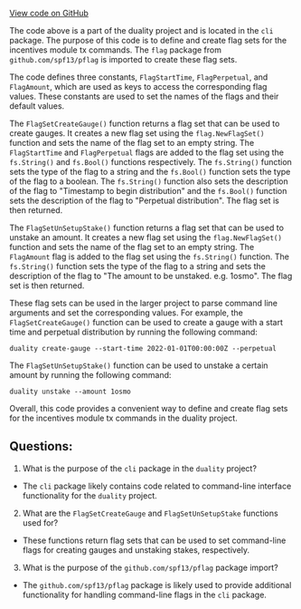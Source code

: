 [View code on GitHub](https://github.com/duality-labs/duality/incentives/client/cli/flags.go)

The code above is a part of the duality project and is located in the `cli` package. The purpose of this code is to define and create flag sets for the incentives module tx commands. The `flag` package from `github.com/spf13/pflag` is imported to create these flag sets.

The code defines three constants, `FlagStartTime`, `FlagPerpetual`, and `FlagAmount`, which are used as keys to access the corresponding flag values. These constants are used to set the names of the flags and their default values.

The `FlagSetCreateGauge()` function returns a flag set that can be used to create gauges. It creates a new flag set using the `flag.NewFlagSet()` function and sets the name of the flag set to an empty string. The `FlagStartTime` and `FlagPerpetual` flags are added to the flag set using the `fs.String()` and `fs.Bool()` functions respectively. The `fs.String()` function sets the type of the flag to a string and the `fs.Bool()` function sets the type of the flag to a boolean. The `fs.String()` function also sets the description of the flag to "Timestamp to begin distribution" and the `fs.Bool()` function sets the description of the flag to "Perpetual distribution". The flag set is then returned.

The `FlagSetUnSetupStake()` function returns a flag set that can be used to unstake an amount. It creates a new flag set using the `flag.NewFlagSet()` function and sets the name of the flag set to an empty string. The `FlagAmount` flag is added to the flag set using the `fs.String()` function. The `fs.String()` function sets the type of the flag to a string and sets the description of the flag to "The amount to be unstaked. e.g. 1osmo". The flag set is then returned.

These flag sets can be used in the larger project to parse command line arguments and set the corresponding values. For example, the `FlagSetCreateGauge()` function can be used to create a gauge with a start time and perpetual distribution by running the following command:

```
duality create-gauge --start-time 2022-01-01T00:00:00Z --perpetual
```

The `FlagSetUnSetupStake()` function can be used to unstake a certain amount by running the following command:

```
duality unstake --amount 1osmo
```

Overall, this code provides a convenient way to define and create flag sets for the incentives module tx commands in the duality project.
## Questions: 
 1. What is the purpose of the `cli` package in the `duality` project?
- The `cli` package likely contains code related to command-line interface functionality for the `duality` project.

2. What are the `FlagSetCreateGauge` and `FlagSetUnSetupStake` functions used for?
- These functions return flag sets that can be used to set command-line flags for creating gauges and unstaking stakes, respectively.

3. What is the purpose of the `github.com/spf13/pflag` package import?
- The `github.com/spf13/pflag` package is likely used to provide additional functionality for handling command-line flags in the `cli` package.